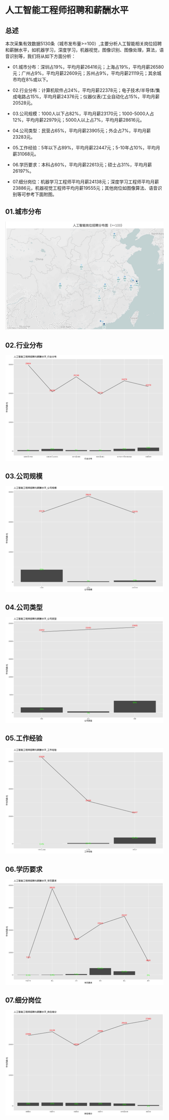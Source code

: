 # 人工智能工程师招聘和薪酬水平

## 总述

本次采集有效数据5130条（城市发布量\>=100）,主要分析人工智能相关岗位招聘和薪酬水平，如机器学习，深度学习，机器视觉，图像识别、图像处理，算法，语音识别等，我们将从如下方面分析：

-   01.城市分布：深圳占19%，平均月薪26416元；上海占19%，平均月薪26580元；广州占9%，平均月薪22609元；苏州占9%，平均月薪21119元；其余城市均在8%或以下。

-   02.行业分布：计算机软件占24%，平均月薪22378元；电子技术/半导体/集成电路占15%，平均月薪24376元；仪器仪表/工业自动化占15%，平均月薪20528元。

-   03.公司规模：1000人以下占82%，平均月薪23170元；1000-5000人占12%，平均月薪22979元；5000人以上占7%，平均月薪28616元。

-   04.公司类型：民营占65%，平均月薪23905元；外企占7%，平均月薪23283元。

-   05.工作经验：5年以下占89%，平均月薪22447元；5-10年占10%，平均月薪31068元。

-   06.学历要求：本科占60%，平均月薪22613元；硕士占31%，平均月薪26197%。

-   07.细分岗位：机器学习工程师平均月薪24138元；深度学习工程师平均月薪23886元，机器视觉工程师平均月薪19555元；其他岗位如图像算法、语音识别等可参考下面附图。

## 01.城市分布

![roadmap](Rplot01_roadmap.jpg)

## 02.行业分布

![industries](Rplot02_industries.png)

## 03.公司规模

![com_size](Rplot03_com_size.png)

## 04.公司类型

![com_type](Rplot04_com_type.png)

## 05.工作经验

![experience](Rplot05_experience.png)

## 06.学历要求

![education](Rplot06_education.png)

## 07.细分岗位

![subclass](Rplot07_subclass.png)
